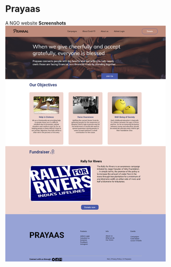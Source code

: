 # Prayaas
A NGO website
<b>Screenshots</b>
![Alt text](/Screenshots/index-php.png?raw=true "index page")
